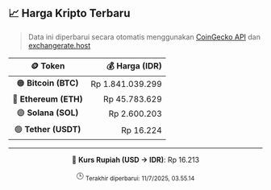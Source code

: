 

<!-- HARGA_KRIPTO -->
## 📈 Harga Kripto Terbaru

> Data ini diperbarui secara otomatis menggunakan [CoinGecko API](https://www.coingecko.com/) dan [exchangerate.host](https://exchangerate.host/)

<div align="center">

| 🪙 Token | 💰 Harga (IDR) |
|:------:|---------------:|
| 🟠 **Bitcoin (BTC)**   | Rp 1.841.039.299 |
| 🔵 **Ethereum (ETH)**  | Rp 45.783.629 |
| 🟣 **Solana (SOL)**    | Rp 2.600.203 |
| 🟢 **Tether (USDT)**   | Rp 16.224 |

---

💱 **Kurs Rupiah (USD → IDR)**: Rp 16.213

🕒 <sub>Terakhir diperbarui: 11/7/2025, 03.55.14</sub>

</div>
<!-- /HARGA_KRIPTO -->
